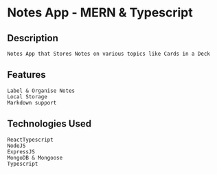 # Notes App - MERN & Typescript
## Description
	Notes App that Stores Notes on various topics like Cards in a Deck
## Features
	Label & Organise Notes
	Local Storage
	Markdown support
## Technologies Used
    ReactTypescript
    NodeJS
    ExpressJS 
    MongoDB & Mongoose
    Typescript

